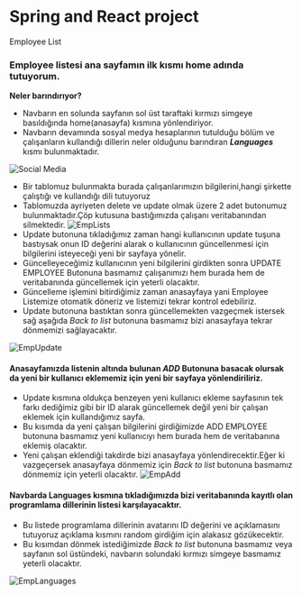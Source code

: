 # Spring and React project
Employee List 
### Employee listesi ana sayfamın ilk kısmı home adında tutuyorum.
**Neler barındırıyor?**
* Navbarın en solunda sayfanın sol üst taraftaki kırmızı simgeye basıldığında home(anasayfa) kısmına yönlendiriyor.
* Navbarın devamında sosyal medya hesaplarının tutulduğu bölüm ve çalışanların kullandığı dillerin neler olduğunu barındıran **_Languages_** kısmı bulunmaktadır.


![Social Media](https://user-images.githubusercontent.com/79043326/197553465-3325b703-5270-4d89-a80f-c661fd50b993.png)
* Bir tablomuz bulunmakta burada çalışanlarımızın bilgilerini,hangi şirkette çalıştığı ve kullandığı dili tutuyoruz
* Tablomuzda ayriyeten delete ve update olmak üzere 2 adet butonumuz bulunmaktadır.Çöp kutusuna bastığımızda çalışanı veritabanından silmektedir.
![EmpLists](https://user-images.githubusercontent.com/79043326/197548754-703f6fe6-72ef-4ea9-80c0-0eff64402642.png)
* Update butonuna tıkladığımız zaman hangi kullanıcının update tuşuna bastıysak onun ID değerini alarak o kullanıcının güncellenmesi için bilgilerini isteyeceği yeni bir sayfaya yönelir.
* Güncelleyeceğimiz kullanıcının yeni bilgilerini girdikten sonra UPDATE EMPLOYEE Butonuna basmamız çalışanımızı hem burada hem de veritabanında güncellemek için yeterli olacaktır.
* Güncelleme işlemini bitirdiğimiz zaman anasayfaya yani Employee Listemize otomatik döneriz ve listemizi tekrar kontrol edebiliriz.
* Update butonuna bastıktan sonra güncellemekten vazgeçmek istersek sağ aşağıda _Back to list_ butonuna basmamız bizi anasayfaya tekrar dönmemizi sağlayacaktır.

![EmpUpdate](https://user-images.githubusercontent.com/79043326/197553959-4246dfc5-41f2-4b75-9625-76f696590628.png)


#### Anasayfamızda listenin altında bulunan _ADD_ Butonuna basacak olursak da yeni bir kullanıcı eklememiz için yeni bir sayfaya yönlendiriliriz.
* Update kısmına oldukça benzeyen yeni kullanıcı ekleme sayfasının tek farkı dediğimiz gibi bir ID alarak güncellemek değil yeni bir çalışan eklemek için kullandığımız sayfa.
* Bu kısımda da yeni çalışan bilgilerini girdiğimizde ADD EMPLOYEE butonuna basmamız yeni kullanıcıyı hem burada hem de veritabanına eklemiş olacaktır.
* Yeni çalışan eklendiği takdirde bizi anasayfaya yönlendirecektir.Eğer ki vazgeçersek anasayfaya dönmemiz için _Back to list_ butonuna basmamız dönmemiz için yeterli olacaktır.
![EmpAdd](https://user-images.githubusercontent.com/79043326/197556767-dbb8bdc2-68f5-4767-8744-f83e018d4852.png)


#### Navbarda Languages kısmına tıkladığımızda bizi veritabanında kayıtlı olan programlama dillerinin listesi karşılayacaktır.
* Bu listede programlama dillerinin avatarını ID değerini ve açıklamasını tutuyoruz açıklama kısmını random girdiğim için alakasız gözükecektir.
* Bu kısımdan dönmek istediğimizde _Back to list_ butonuna basmamız veya sayfanın sol üstündeki, navbarın solundaki kırmızı simgeye basmamız yeterli olacaktır.

![EmpLanguages](https://user-images.githubusercontent.com/79043326/197560851-c631dd18-db4c-4f17-8360-599e2f5dbe35.png)







